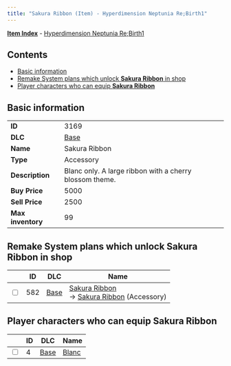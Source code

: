 ```yaml
---
title: "Sakura Ribbon (Item) - Hyperdimension Neptunia Re;Birth1"
---
```


[**Item Index**](/neptunia/rb1/item/index.html) - [Hyperdimension Neptunia Re;Birth1](/neptunia/rb1)

## Contents

- [Basic information](#basic-information)
- [Remake System plans which unlock **Sakura Ribbon** in shop](#remake-system-plans-which-unlock-sakura-ribbon-in-shop)
- [Player characters who can equip **Sakura Ribbon**](#player-characters-who-can-equip-sakura-ribbon)

## Basic information

|   |   |
| -- | -- |
| **ID** | 3169 |
| **DLC** | [Base](/neptunia/rb1/dlc/1-base.html) |
| **Name** | Sakura Ribbon |
| **Type** | Accessory |
| **Description** | Blanc only. A large ribbon with a cherry blossom theme. |
| **Buy Price** | 5000 |
| **Sell Price** | 2500 |
| **Max inventory** | 99 |


## Remake System plans which unlock **Sakura Ribbon** in shop

|    | ID | DLC | Name |
| -- | -- | --- | ---- |
| <input type="checkbox" id="rb1-remake-1-582" class="trackbox" /> | 582 | [Base](/neptunia/rb1/dlc/1-base.html) | [Sakura Ribbon](/neptunia/rb1/remake/1-582-sakura-ribbon.html)<br /> → [Sakura Ribbon](/neptunia/rb1/item/1-3169-sakura-ribbon.html) (Accessory) |


## Player characters who can equip **Sakura Ribbon**

|    | ID | DLC | Name |
| -- | -- | --- | ---- |
| <input type="checkbox" id="rb1-player-1-4" class="trackbox" /> | 4 | [Base](/neptunia/rb1/dlc/1-base.html) | [Blanc](/neptunia/rb1/player/1-4-blanc.html) |
